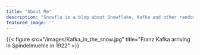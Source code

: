 ```yaml
---
title: "About Me"
description: "Snowfla is a blog about Snowflake, Kafka and other random computing related projects.  In my former life, I used to write about kdb+."
featured_image: ''
---
```

{{< figure src="/images/Kafka_in_the_snow.jpg" title="Franz Kafka arriving in Spindelmuehle in 1922" >}}


